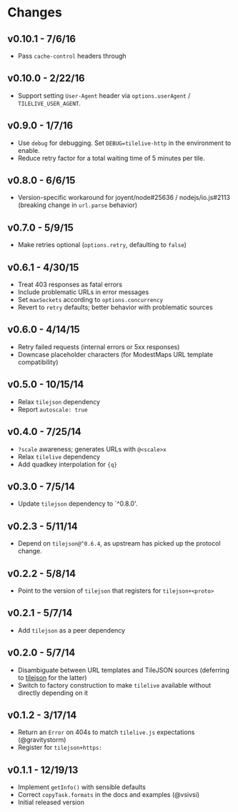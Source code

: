 # Changes

## v0.10.1 - 7/6/16

* Pass `cache-control` headers through

## v0.10.0 - 2/22/16

* Support setting `User-Agent` header via `options.userAgent` /
  `TILELIVE_USER_AGENT`.

## v0.9.0 - 1/7/16

* Use `debug` for debugging. Set `DEBUG=tilelive-http` in the environment to
  enable.
* Reduce retry factor for a total waiting time of 5 minutes per tile.

## v0.8.0 - 6/6/15

* Version-specific workaround for joyent/node#25636 / nodejs/io.js#2113
  (breaking change in `url.parse` behavior)

## v0.7.0 - 5/9/15

* Make retries optional (`options.retry`, defaulting to `false`)

## v0.6.1 - 4/30/15

* Treat 403 responses as fatal errors
* Include problematic URLs in error messages
* Set `maxSockets` according to `options.concurrency`
* Revert to `retry` defaults; better behavior with problematic sources

## v0.6.0 - 4/14/15

* Retry failed requests (internal errors or 5xx responses)
* Downcase placeholder characters (for ModestMaps URL template compatibility)

## v0.5.0 - 10/15/14

* Relax `tilejson` dependency
* Report `autoscale: true`

## v0.4.0 - 7/25/14

* `?scale` awareness; generates URLs with `@<scale>x`
* Relax `tilelive` dependency
* Add quadkey interpolation for `{q}`

## v0.3.0 - 7/5/14

* Update `tilejson` dependency to `^0.8.0'.

## v0.2.3 - 5/11/14

* Depend on `tilejson@^0.6.4`, as upstream has picked up the protocol change.

## v0.2.2 - 5/8/14

* Point to the version of `tilejson` that registers for `tilejson+<proto>`

## v0.2.1 - 5/7/14

* Add `tilejson` as a peer dependency

## v0.2.0 - 5/7/14

* Disambiguate between URL templates and TileJSON sources (deferring to
  [tilejson](https://github.com/mapbox/node-tilejson) for the latter)
* Switch to factory construction to make `tilelive` available without directly
  depending on it

## v0.1.2 - 3/17/14

* Return an `Error` on 404s to match `tilelive.js` expectations (@gravitystorm)
* Register for `tilejson+https:`

## v0.1.1 - 12/19/13

* Implement `getInfo()` with sensible defaults
* Correct `copyTask.formats` in the docs and examples (@vsivsi)
* Initial released version
